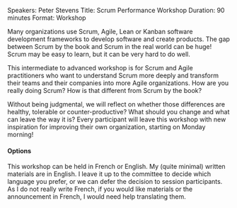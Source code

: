 Speakers: Peter Stevens
Title: Scrum Performance Workshop
Duration: 90 minutes
Format: Workshop

Many organizations use Scrum, Agile, Lean or Kanban software development frameworks to develop software and create products.
The gap between Scrum by the book and Scrum in the real world can be huge!
Scrum may be easy to learn, but it can be very hard to do well.

This intermediate to advanced workshop is for Scrum and Agile practitioners who want to understand Scrum more deeply and transform their teams and their companies into more Agile organizations.
How are you really doing Scrum? How is that different from Scrum by the book?

Without being judgmental, we will reflect on whether those differences are healthy, tolerable or counter-productive?
What should you change and what can leave the way it is?
Every participant will leave this workshop with new inspiration for improving their own organization, starting on Monday morning!

#### Options
This workshop can be held in French or English.
My (quite minimal) written materials are in English.
I leave it up to the committee to decide which language you prefer, or we can defer the decision to session participants.
As I do not really write French, if you would like materials or the announcement in French, I would need help translating them.
